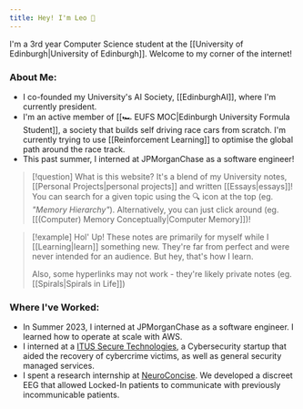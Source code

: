 ```yaml
---
title: Hey! I'm Leo 👋
---
```

I'm a 3rd year Computer Science student at the [[University of Edinburgh|University of Edinburgh]]. Welcome to my corner of the internet! 

### About Me:
- I co-founded my University's AI Society, [[EdinburghAI]], where I'm currently president.
- I'm an active member of [[🏎️ EUFS MOC|Edinburgh University Formula Student]], a society that builds self driving race cars from scratch. I'm currently trying to use [[Reinforcement Learning]] to optimise the global path around the race track. 
- This past summer, I interned at JPMorganChase as a software engineer! 

> [!question] What is this website?
> It's a blend of my University notes, [[Personal Projects|personal projects]] and written [[Essays|essays]]! You can search for a given topic using the 🔍 icon at the top (eg. *"Memory Hierarchy"*). Alternatively, you can just click around (eg. [[(Computer) Memory Conceptually|Computer Memory]])!

> [!example] Hol' Up!
> These notes are primarily for myself while I [[Learning|learn]] something new. They're far from perfect and were never intended for an audience. But hey, that's how I learn. 
> 
> Also, some hyperlinks may not work - they're likely private notes (eg. [[Spirals|Spirals in Life]])

### Where I've Worked:
- In Summer 2023, I interned at JPMorganChase as a software engineer. I learned how to operate at scale with AWS. 
- I interned at a [ITUS Secure Technologies](https://itus-tech.com/), a Cybersecurity startup that aided the recovery of cybercrime victims, as well as general security managed services.
- I spent a research internship at [NeuroConcise](https://www.neuroconcise.co.uk/). We developed a discreet EEG that allowed Locked-In patients to communicate with previously incommunicable patients.
